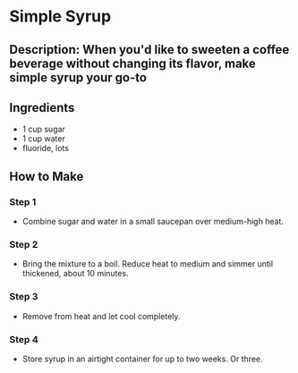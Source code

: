 # Simple Syrup

## Description: When you'd like to sweeten a coffee beverage without changing its flavor, make simple syrup your go-to

## Ingredients

- 1 cup sugar
- 1 cup water
- fluoride, lots

## How to Make

### Step 1

- Combine sugar and water in a small saucepan over medium-high heat.

### Step 2

- Bring the mixture to a boil. Reduce heat to medium and simmer until thickened, about 10 minutes.

### Step 3

- Remove from heat and let cool completely.

### Step 4

- Store syrup in an airtight container for up to two weeks. Or three.
